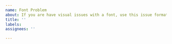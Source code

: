 ```yaml
---
name: Font Problem
about: If you are have visual issues with a font, use this issue format.
title: ''
labels: 
assignees: ''

---
```



